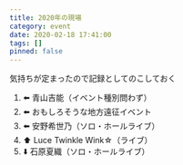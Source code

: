 ```yaml
---
title: 2020年の現場
category: event
date: 2020-02-18 17:41:00
tags: []
pinned: false
---
```


気持ちが定まったので記録としてのこしておく

1. ⬅️ 青山吉能（イベント種別問わず）
2. ⬅️ おもしろそうな地方遠征イベント
3. ⬅️ 安野希世乃（ソロ・ホールライブ）
4. ⬆️ Luce Twinkle Wink☆（ライブ）
5. ⬇️ 石原夏織（ソロ・ホールライブ）
